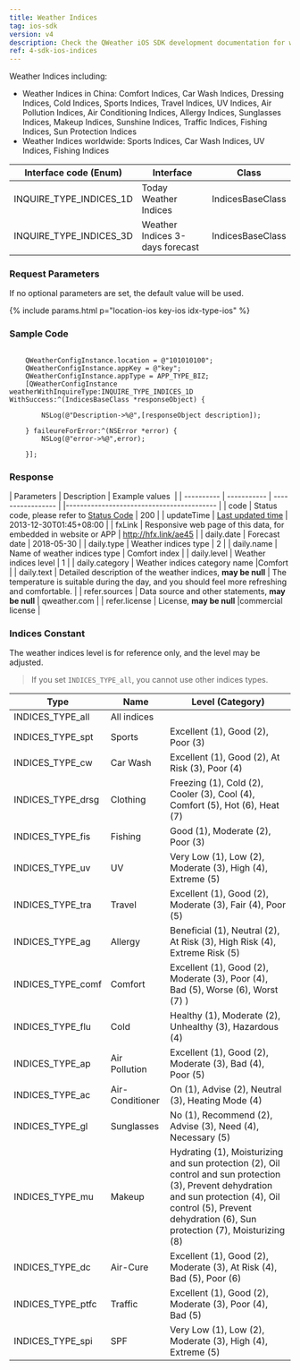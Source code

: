```yaml
---
title: Weather Indices
tag: ios-sdk
version: v4
description: Check the QWeather iOS SDK development documentation for weather indices, including car wash, cold, clothing, allergies, etc.
ref: 4-sdk-ios-indices
---
```


Weather Indices including:

- Weather Indices in China: Comfort Indices, Car Wash Indices, Dressing Indices, Cold Indices, Sports Indices, Travel Indices, UV Indices, Air Pollution Indices, Air Conditioning Indices, Allergy Indices, Sunglasses Indices, Makeup Indices, Sunshine Indices, Traffic Indices, Fishing Indices, Sun Protection Indices
- Weather Indices worldwide: Sports Indices, Car Wash Indices, UV Indices, Fishing Indices

| Interface code (Enum)   | Interface                       | Class            |
| ----------------------- | ------------------------------- | ---------------- |
| INQUIRE_TYPE_INDICES_1D | Today Weather Indices           | IndicesBaseClass |
| INQUIRE_TYPE_INDICES_3D | Weather Indices 3-days forecast | IndicesBaseClass |

### Request Parameters

If no optional parameters are set, the default value will be used.

{% include params.html p="location-ios key-ios idx-type-ios" %}

### Sample Code

```objc
 
    QWeatherConfigInstance.location = @"101010100";
    QWeatherConfigInstance.appKey = @"key";
    QWeatherConfigInstance.appType = APP_TYPE_BIZ;
    [QWeatherConfigInstance weatherWithInquireType:INQUIRE_TYPE_INDICES_1D WithSuccess:^(IndicesBaseClass *responseObject) {
        
        NSLog(@"Description->%@",[responseObject description]);
        
    } faileureForError:^(NSError *error) {
        NSLog(@"error->%@",error);
        
    }];
```
### Response

| Parameters | Description | Example values ​​ |
| ---------- | ----------- | ----------------- |  |------------------------------------------ |
| code | Status code, please refer to [Status Code](/en/docs/start/status-code/) | 200 |
| updateTime | [Last updated time](/en/docs/start/glossary#update-time) | 2013-12-30T01:45+08:00 |
| fxLink | Responsive web page of this data, for embedded in website or APP | http://hfx.link/ae45 |
| daily.date | Forecast date | 2018-05-30 |
| daily.type | Weather indices type | 2 |
| daily.name | Name of weather indices type | Comfort index |
| daily.level | Weather indices level | 1 |
| daily.category | Weather indices category name |Comfort |
| daily.text | Detailed description of the weather indices, **may be null** | The temperature is suitable during the day, and you should feel more refreshing and comfortable. |
| refer.sources | Data source and other statements, **may be null** | qweather.com |
| refer.license | License, **may be null** |commercial license |

### Indices Constant

The weather indices level is for reference only, and the level may be adjusted. 

> If you set `INDICES_TYPE_all`, you cannot use other indices types.

| Type              | Name            | Level  (Category)                                                                                                                                                                                                     |
| ----------------- | --------------- | --------------------------------------------------------------------------------------------------------------------------------------------------------------------------------------------------------------------- |
| INDICES_TYPE_all  | All indices     |                                                                                                                                                                                                                       |
| INDICES_TYPE_spt  | Sports          | Excellent (1), Good (2), Poor  (3)                                                                                                                                                                                    |
| INDICES_TYPE_cw   | Car Wash        | Excellent (1), Good (2), At Risk  (3), Poor (4)                                                                                                                                                                       |
| INDICES_TYPE_drsg | Clothing        | Freezing (1), Cold (2), Cooler  (3), Cool (4), Comfort (5), Hot (6), Heat (7)                                                                                                                                         |
| INDICES_TYPE_fis  | Fishing         | Good (1), Moderate (2), Poor  (3)                                                                                                                                                                                     |
| INDICES_TYPE_uv   | UV              | Very Low (1), Low (2), Moderate  (3), High (4), Extreme (5)                                                                                                                                                           |
| INDICES_TYPE_tra  | Travel          | Excellent (1), Good (2), Moderate  (3), Fair (4), Poor (5)                                                                                                                                                            |
| INDICES_TYPE_ag   | Allergy         | Beneficial (1), Neutral (2), At  Risk (3), High Risk (4), Extreme Risk (5)                                                                                                                                            |
| INDICES_TYPE_comf | Comfort         | Excellent (1), Good (2), Moderate  (3), Poor (4), Bad (5), Worse (6), Worst (7) )                                                                                                                                     |
| INDICES_TYPE_flu  | Cold            | Healthy (1), Moderate (2),  Unhealthy (3), Hazardous (4)                                                                                                                                                              |
| INDICES_TYPE_ap   | Air Pollution   | Excellent (1), Good (2), Moderate  (3), Bad (4), Poor (5)                                                                                                                                                             |
| INDICES_TYPE_ac   | Air-Conditioner | On (1), Advise (2), Neutral (3),  Heating Mode (4)                                                                                                                                                                    |
| INDICES_TYPE_gl   | Sunglasses      | No (1), Recommend (2), Advise (3),  Need (4), Necessary (5)                                                                                                                                                           |
| INDICES_TYPE_mu   | Makeup          | Hydrating (1), Moisturizing and  sun protection (2), Oil control and sun protection (3), Prevent dehydration  and sun protection (4), Oil control (5), Prevent dehydration (6), Sun  protection (7), Moisturizing (8) |
| INDICES_TYPE_dc   | Air-Cure        | Excellent (1), Good (2), Moderate  (3), At Risk (4), Bad (5), Poor (6)                                                                                                                                                |
| INDICES_TYPE_ptfc | Traffic         | Excellent (1), Good (2), Moderate  (3), Poor (4), Bad (5)                                                                                                                                                             |
| INDICES_TYPE_spi  | SPF             | Very Low (1), Low (2), Moderate  (3), High (4), Extreme (5)                                                                                                                                                           |



